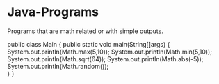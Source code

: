 # Java-Programs
Programs that are math related or with simple outputs.

public class Main {
	public static void main(String[]args) {
		System.out.println(Math.max(5,10));
		System.out.println(Math.min(5,10));
		System.out.println(Math.sqrt(64));
		System.out.println(Math.abs(-5));
		System.out.println(Math.random());			
	}
}

